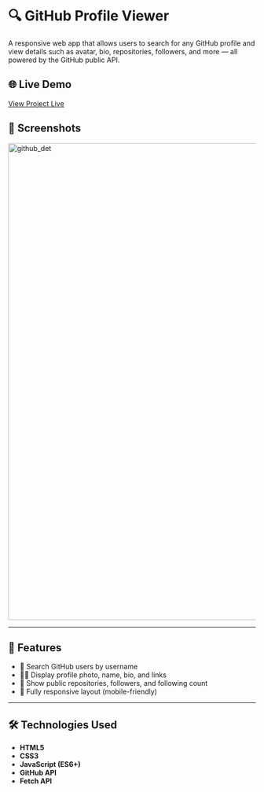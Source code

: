 # 🔍 GitHub Profile Viewer

A responsive web app that allows users to search for any GitHub profile and view details such as avatar, bio, repositories, followers, and more — all powered by the GitHub public API.

## 🌐 Live Demo
[View Project Live](https://github-profile-viewer-by-abu.netlify.app/)

## 📸 Screenshots
<img width="1919" height="970" alt="github_det" src="https://github.com/user-attachments/assets/9ed92756-b837-4263-b895-47cc374f8379" />

---

## 🚀 Features

- 🔎 Search GitHub users by username
- 🧑‍💻 Display profile photo, name, bio, and links
- 📁 Show public repositories, followers, and following count
- 📱 Fully responsive layout (mobile-friendly)

---

## 🛠️ Technologies Used

- **HTML5**
- **CSS3**
- **JavaScript (ES6+)**
- **GitHub API**
- **Fetch API**

